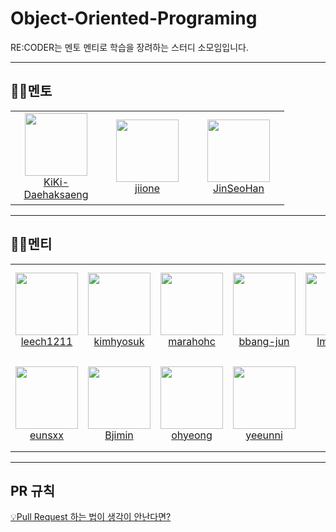 # Object-Oriented-Programing

RE:CODER는 멘토 멘티로 학습을 장려하는 스터디 소모임입니다.

---
## 🧑‍💻멘토
<table>
    <tr height="150px">
        <td align="center" width="130px">
            <a href="https://github.com/KiKi-Daehaksaeng"><img height="100px" width="100px" src="https://avatars.githubusercontent.com/u/76834414?v=4"/></a>
            <br />
            <a href="https://github.com/KiKi-Daehaksaeng">KiKi-Daehaksaeng</a>
        </td>
        <td align="center" width="130px">
            <a href="https://github.com/jiione"><img height="100px" width="100px" src="https://avatars.githubusercontent.com/u/83341978?v=4"/></a>
            <br />
            <a href="https://github.com/jiione">jiione</a>
        </td>
        <td align="center" width="130px">
            <a href="https://github.com/JinSeoHan"><img height="100px" width="100px" src="https://avatars.githubusercontent.com/u/87526189?v=4"/></a>
            <br />
            <a href="https://github.com/JinSeoHan">JinSeoHan</a>
        </td>
    </tr>
</table>

---

## 🧑‍💻멘티
<table>
    <tr height="150px">
        <td align="center" width="130px">
            <a href="https://github.com/leech1211"><img height="100px" width="100px" src="https://avatars.githubusercontent.com/u/55794835?v=4"/></a>
            <br />
            <a href="https://github.com/leech1211">leech1211</a>
        </td>
        <td align="center" width="130px">
            <a href="https://github.com/kimhyosuk"><img height="100px" width="100px" src="https://avatars.githubusercontent.com/u/49363729?v=4"/></a>
            <br />
            <a href="https://github.com/kimhyosuk">kimhyosuk</a>
        </td>
        <td align="center" width="130px">
            <a href="https://github.com/marahohc"><img height="100px" width="100px" src="https://avatars.githubusercontent.com/u/96278814?v=4"/></a>
            <br />
            <a href="https://github.com/marahohc">marahohc</a>
        </td>
        <td align="center" width="130px">
            <a href="https://github.com/bbang-jun"><img height="100px" width="100px" src="https://avatars.githubusercontent.com/u/90714030?v=4"/></a>
            <br />
            <a href="https://github.com/bbang-jun">bbang-jun</a>
        </td>
        <td align="center" width="130px">
            <a href="https://github.com/lmhyuck"><img height="100px" width="100px" src="https://avatars.githubusercontent.com/u/49359991?v=4"/></a>
            <br />
            <a href="https://github.com/lmhyuck">lmhyuck</a>
        </td>
    </tr>
    <tr height="150px">
        <td align="center" width="130px">
            <a href="https://github.com/eunsxx"><img height="100px" width="100px" src="https://avatars.githubusercontent.com/u/88652027?v=4"/></a>
            <br />
            <a href="https://github.com/eunsxx">eunsxx</a>
        </td>
        <td align="center" width="130px">
            <a href="https://github.com/Bjimin"><img height="100px" width="100px" src="https://avatars.githubusercontent.com/u/96281320?v=4"/></a>
            <br />
            <a href="https://github.com/Bjimin">Bjimin</a>
        </td>
        <td align="center" width="130px">
            <a href="https://github.com/ohyeong"><img height="100px" width="100px" src="https://avatars.githubusercontent.com/u/96282109?v=4"/></a>
            <br />
            <a href="https://github.com/ohyeong">ohyeong</a>
        </td>
        <td align="center" width="130px">
            <a href="https://github.com/yeeunni"><img height="100px" width="100px" src="https://avatars.githubusercontent.com/u/96291952?v=4"/></a>
            <br />
            <a href="https://github.com/yeeunni">yeeunni</a>
        </td>
    </tr>
</table>

---
## PR 규칙
[💡Pull Request 하는 법이 생각이 안난다면?](https://solstice-hotel-6b8.notion.site/0d791f83057b4c20b26f9663019fcbad)